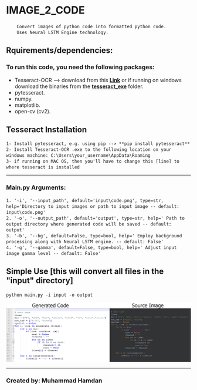 # IMAGE_2_CODE
        Convert images of python code into formatted python code.
        Uses Neural LSTM Engine technology.

## Rquirements/dependencies: 
### To run this code, you need the following packages:
* Tesseract-OCR --> download from this [**Link**](https://github.com/tesseract-ocr/tesseract/wiki) or if running on windows download the binaries from the [**tesseract_exe**](https://github.com/mhamdan91/IMAGE_2_CODE/tree/master/tesseract_exe) folder.
* pytesseract.
* numpy.
* matplotlib.
* open-cv (cv2).

## Tesseract Installation
    1- Install pytesseract, e.g. using pip --> **pip install pytesseract**
    2- Install Tesseract-OCR .exe to the following location on your windows machine: C:\Users\your_username\AppData\Roaming 
    3- if running on MAC OS, then you'll have to change this [line] to where tesseract is installed
------------------------------------

### Main.py Arguments:
    1. '-i', '--input_path', default='input\code.png', type=str, help='Directory to input images or path to input image -- default: input\code.png'
    2. '-o', '--output_path', default='output', type=str, help=' Path to output directory where generated code will be saved -- default: output'
    3. '-b', '--bg', default=False, type=bool, help=' Employ background processing along with Neural LSTM engine. -- default: False'
    4. '-g', '--gamma', default=False, type=bool, help=' Adjust input image gamma level -- default: False'

## Simple Use [this will convert all files in the "input" directory]
    python main.py -i input -o output

![Sample Output](example.png)    


------------------------------------------
### Created by: Muhammad Hamdan	 
